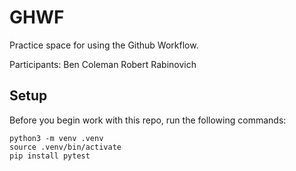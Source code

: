 
# GHWF

Practice space for using the Github Workflow.

Participants:
Ben Coleman
Robert Rabinovich

## Setup

Before you begin work with this repo, run the following commands:

```
python3 -m venv .venv
source .venv/bin/activate
pip install pytest
```

